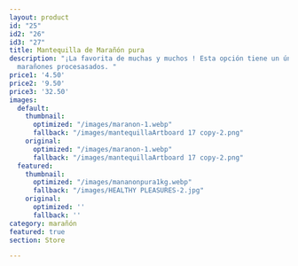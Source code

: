 ```yaml
---
layout: product
id: "25"
id2: "26"
id3: "27"
title: Mantequilla de Marañón pura
description: "¡La favorita de muchas y muchos ! Esta opción tiene un único ingrediente:
  marañones procesasados. "
price1: '4.50'
price2: '9.50'
price3: '32.50'
images:
  default:
    thumbnail:
      optimized: "/images/maranon-1.webp"
      fallback: "/images/mantequillaArtboard 17 copy-2.png"
    original:
      optimized: "/images/maranon-1.webp"
      fallback: "/images/mantequillaArtboard 17 copy-2.png"
  featured:
    thumbnail:
      optimized: "/images/mananonpura1kg.webp"
      fallback: "/images/HEALTHY PLEASURES-2.jpg"
    original:
      optimized: ''
      fallback: ''
category: marañón
featured: true
section: Store

---
```

